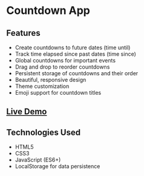 # Countdown App

## Features

- Create countdowns to future dates (time until)
- Track time elapsed since past dates (time since)
- Global countdowns for important events
- Drag and drop to reorder countdowns
- Persistent storage of countdowns and their order
- Beautiful, responsive design
- Theme customization
- Emoji support for countdown titles

## [Live Demo](https://kasepuu.github.io/countdown)

## Technologies Used

- HTML5
- CSS3
- JavaScript (ES6+)
- LocalStorage for data persistence 